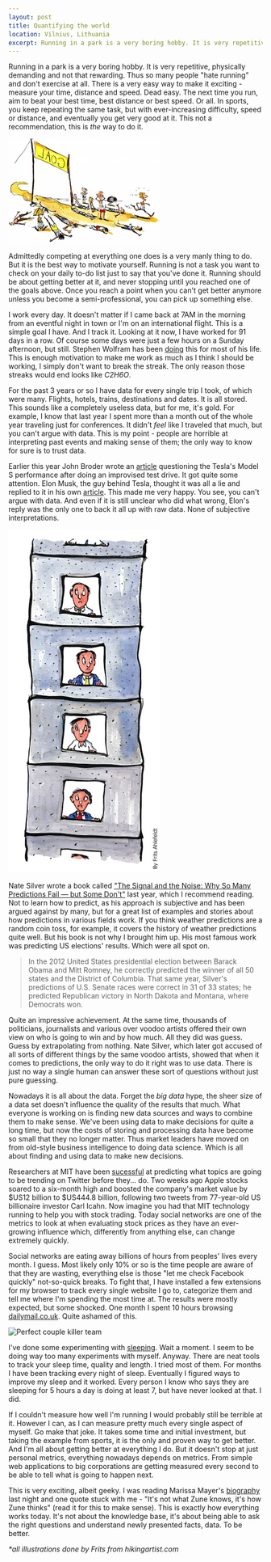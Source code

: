```yaml
---
layout: post
title: Quantifying the world
location: Vilnius, Lithuania
excerpt: Running in a park is a very boring hobby. It is very repetitive, physically demanding and not that rewarding. Thus so many people 'hate running' and don't exercise at all. There is a very easy way to make it exciting - measure your time, distance and speed. Dead easy. The next time you run, aim to beat your best time, best distance or best speed. Or all. In sports, you keep repeating the same task, but with ever-increasing difficulty, speed or distance, and eventually you get very good at it. This not a recommendation, this is the way to do it.
---
```


Running in a park is a very boring hobby. It is very repetitive, physically demanding and not that rewarding. Thus so many people "hate running" and don't exercise at all. There is a very easy way to make it exciting - measure your time, distance and speed. Dead easy. The next time you run, aim to beat your best time, best distance or best speed. Or all. In sports, you keep repeating the same task, but with ever-increasing difficulty, speed or distance, and eventually you get very good at it. This not a recommendation, this is *the* way to do it.

<img src="/blog/images/running.jpg" alt="Running" class="left" />

Admittedly competing at everything one does is a very manly thing to do. But it is the best way to motivate yourself. Running is not a task you want to check on your daily to-do list just to say that you've done it. Running should be about getting better at it, and never stopping until you reached one of the goals above. Once you reach a point when you can't get better anymore unless you become a semi-professional, you can pick up something else.

I work every day. It doesn't matter if I came back at 7AM in the morning from an eventful night in town or I'm on an international flight. This is a simple goal I have. And I track it. Looking at it now, I have worked for 91 days in a row. Of course some days were just a few hours on a Sunday afternoon, but still. Stephen Wolfram has been [doing](http://blog.stephenwolfram.com/2012/03/the-personal-analytics-of-my-life/) this for most of his life. This is enough motivation to make me work as much as I think I should be working, I simply don't want to break the streak. The only reason those streaks would end looks like *C2H6O*.

For the past 3 years or so I have data for every single trip I took, of which were many. Flights, hotels, trains, destinations and dates. It is all stored. This sounds like a completely useless data, but for me, it's gold. For example, I know that last year I spent more than a month out of the whole year traveling just for conferences. It didn't *feel* like I traveled that much, but you can't argue with data. This is my point - people are horrible at interpreting past events and making sense of them; the only way to know for sure is to trust data.

Earlier this year John Broder wrote an [article](http://www.nytimes.com/2013/02/10/automobiles/stalled-on-the-ev-highway.html?pagewanted=all) questioning the Tesla's Model S performance after doing an improvised test drive. It got quite some attention. Elon Musk, the guy behind Tesla, thought it was all a lie and replied to it in his own [article](http://www.teslamotors.com/blog/most-peculiar-test-drive). This made me very happy. You see, you can't argue with data. And even if it is still unclear who did what wrong, Elon's reply was the only one to back it all up with raw data. None of subjective interpretations.

<img src="/blog/images/men-in-cells-box.jpg" alt="Men in cells box" class="right" />

Nate Silver wrote a book called ["The Signal and the Noise: Why So Many Predictions Fail — but Some Don't"](http://www.amazon.com/The-Signal-Noise-Many-Predictions/dp/159420411X) last year, which I recommend reading. Not to learn how to predict, as his approach is subjective and has been argued against by many, but for a great list of examples and stories about how predictions in various fields work. If you think weather predictions are a random coin toss, for example, it covers the history of weather predictions quite well. But his book is not why I brought him up. His most famous work was predicting US elections' results. Which were all spot on.

> In the 2012 United States presidential election between Barack Obama and Mitt Romney, he correctly predicted the winner of all 50 states and the District of Columbia. That same year, Silver's predictions of U.S. Senate races were correct in 31 of 33 states; he predicted Republican victory in North Dakota and Montana, where Democrats won.

Quite an impressive achievement. At the same time, thousands of politicians, journalists and various over voodoo artists offered their own view on who is going to win and by how much. All they did was guess. Guess by extrapolating from nothing. Nate Silver, which later got accused of all sorts of different things by the same voodoo artists, showed that when it comes to predictions, the only way to do it right was to use data. There is just no way a single human can answer these sort of questions without just pure guessing.

Nowadays it is all about the data. Forget the *big data* hype, the sheer size of a data set doesn't influence the quality of the results that much. What everyone is working on is finding new data sources and ways to combine them to make sense. We've been using data to make decisions for quite a long time, but now the costs of storing and processing data have become so small that they no longer matter. Thus market leaders have moved on from old-style business intelligence to doing data science. Which is all about finding and using data to make new decisions.

Researchers at MIT have been [sucessful](http://web.mit.edu/newsoffice/2012/predicting-twitter-trending-topics-1101.html) at predicting what topics are going to be trending on Twitter before they... do. Two weeks ago Apple stocks soared to a six-month high and boosted the company's market value by $US12 billion to $US444.8 billion, following two tweets from 77-year-old US billionaire investor Carl Icahn. Now imagine you had that MIT technology running to help you with stock trading. Today social networks are one of the metrics to look at when evaluating stock prices as they have an ever-growing influence which, differently from anything else, can change extremely quickly.

Social networks are eating away billions of hours from peoples' lives every month. I guess. Most likely only 10% or so is the time people are aware of that they are wasting, everything else is those "let me check Facebook quickly" not-so-quick breaks. To fight that, I have installed a few extensions for my browser to track every single website I go to, categorize them and tell me where I'm spending the most time at. The results were mostly expected, but some shocked. One month I spent 10 hours browsing [dailymail.co.uk](http://www.dailymail.co.uk). Quite ashamed of this.

<img src="/blog/images/perfect-couple-killer-team.jpg" class="left" alt="Perfect couple killer team" />

I've done some experimenting with [sleeping](blog/you-can-sleep-when-youre-dead.html). Wait a moment. I seem to be doing way too many experiments with myself. Anyway. There are neat tools to track your sleep time, quality and length. I tried most of them. For months I have been tracking every night of sleep. Eventually I figured ways to improve my sleep and it worked. Every person I know who says they are sleeping for 5 hours a day is doing at least 7, but have never looked at that. I did.

If I couldn't measure how well I'm running I would probably still be terrible at it. However I can, as I can measure pretty much every single aspect of myself. Go make that joke. It takes some time and initial investment, but taking the example from sports, it is the only and proven way to get better. And I'm all about getting better at everything I do. But it doesn't stop at just personal metrics, everything nowadays depends on metrics. From simple web applications to big corporations are getting measured every second to be able to tell what is going to happen next.

This is very exciting, albeit geeky. I was reading Marissa Mayer's [biography](http://www.businessinsider.com.au/marissa-mayer-biography-2013-8) last night and one quote stuck with me - "It's not what Zune knows, it's how Zune thinks" (read it for this to make sense). This is exactly how everything works today. It's not about the knowledge base, it's about being able to ask the right questions and understand newly presented facts, data. To be better.

*\*all illustrations done by Frits from hikingartist.com*